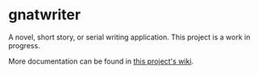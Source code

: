 # gnatwriter
A novel, short story, or serial writing application. This project is a work in progress. 

More documentation can be found in [this project's wiki](https://github.com/applebiter/gnatwriter/wiki/Introduction-to-GnatWriter).